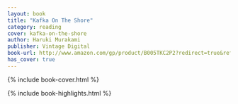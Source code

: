 ```yaml
---
layout: book
title: "Kafka On The Shore"
category: reading
cover: kafka-on-the-shore
author: Haruki Murakami
publisher: Vintage Digital
book-url: http://www.amazon.com/gp/product/B005TKC2P2?redirect=true&ref_=kinw_myk_ro_title
has_cover: true
---
```

{% include book-cover.html %}

{% include book-highlights.html %}
